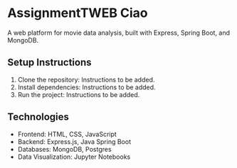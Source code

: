 # AssignmentTWEB Ciao

A web platform for movie data analysis, built with Express, Spring Boot, and MongoDB.

## Setup Instructions

1. Clone the repository: Instructions to be added.
2. Install dependencies: Instructions to be added.
3. Run the project: Instructions to be added.

## Technologies

- Frontend: HTML, CSS, JavaScript
- Backend: Express.js, Java Spring Boot
- Databases: MongoDB, Postgres
- Data Visualization: Jupyter Notebooks
